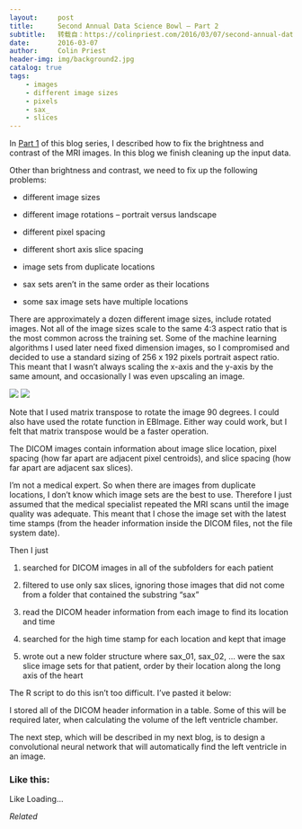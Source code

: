 ```yaml
---
layout:     post
title:      Second Annual Data Science Bowl – Part 2
subtitle:   转载自：https://colinpriest.com/2016/03/07/second-annual-data-science-bowl-part-2/
date:       2016-03-07
author:     Colin Priest
header-img: img/background2.jpg
catalog: true
tags:
    - images
    - different image sizes
    - pixels
    - sax_
    - slices
---
```


In [Part 1](https://colinpriest.com/2016/03/06/second-annual-data-science-bowl-part-1) of this blog series, I described how to fix the brightness and contrast of the MRI images. In this blog we finish cleaning up the input data.

Other than brightness and contrast, we need to fix up the following problems:

- different image sizes

- different image rotations – portrait versus landscape

- different pixel spacing

- different short axis slice spacing

- image sets from duplicate locations

- sax sets aren’t in the same order as their locations

- some sax image sets have multiple locations


There are approximately a dozen different image sizes, include rotated images. Not all of the image sizes scale to the same 4:3 aspect ratio that is the most common across the training set. Some of the machine learning algorithms I used later need fixed dimension images, so I compromised and decided to use a standard sizing of 256 x 192 pixels portrait aspect ratio. This meant that I wasn’t always scaling the x-axis and the y-axis by the same amount, and occasionally I was even upscaling an image.

![](https://colinpriestdotcom.files.wordpress.com/2016/03/20160307image01.png?w=529)
![](https://colinpriestdotcom.files.wordpress.com/2016/03/20160307image02.png?w=529)


Note that I used matrix transpose to rotate the image 90 degrees. I could also have used the rotate function in EBImage. Either way could work, but I felt that matrix transpose would be a faster operation.

The DICOM images contain information about image slice location, pixel spacing (how far apart are adjacent pixel centroids), and slice spacing (how far apart are adjacent sax slices).

I’m not a medical expert. So when there are images from duplicate locations, I don’t know which image sets are the best to use. Therefore I just assumed that the medical specialist repeated the MRI scans until the image quality was adequate. This meant that I chose the image set with the latest time stamps (from the header information inside the DICOM files, not the file system date).

Then I just

1. searched for DICOM images in all of the subfolders for each patient

1. filtered to use only sax slices, ignoring those images that did not come from a folder that contained the substring “sax”

1. read the DICOM header information from each image to find its location and time

1. searched for the high time stamp for each location and kept that image

1. wrote out a new folder structure where sax_01, sax_02, … were the sax slice image sets for that patient, order by their location along the long axis of the heart


The R script to do this isn’t too difficult. I’ve pasted it below:

I stored all of the DICOM header information in a table. Some of this will be required later, when calculating the volume of the left ventricle chamber.

The next step, which will be described in my next blog, is to design a convolutional neural network that will automatically find the left ventricle in an image.

### Like this:

Like Loading...


*Related*

